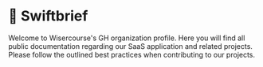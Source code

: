 # 📑 Swiftbrief
Welcome to Wisercourse's GH organization profile. Here you will find all public documentation regarding our SaaS application and related projects. Please follow the outlined best practices when contributing to our projects.
